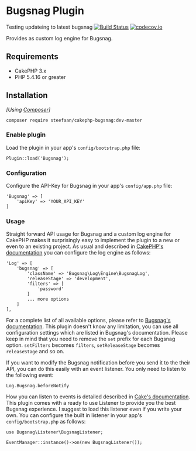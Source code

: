 # Bugsnag Plugin
Testing updateing to latest bugsnag
[![Build Status](https://travis-ci.org/steefaan/cakephp-bugsnag.svg?branch=master)](https://travis-ci.org/steefaan/cakephp-bugsnag)
[![codecov.io](https://codecov.io/github/steefaan/cakephp-bugsnag/coverage.svg?branch=master)](https://codecov.io/github/steefaan/cakephp-bugsnag?branch=master)

Provides as custom log engine for Bugsnag.

## Requirements

* CakePHP 3.x
* PHP 5.4.16 or greater

## Installation

_[Using [Composer](http://getcomposer.org/)]_

```
composer require steefaan/cakephp-bugsnag:dev-master
```

### Enable plugin

Load the plugin in your app's `config/bootstrap.php` file:

```
Plugin::load('Bugsnag');
```

### Configuration

Configure the API-Key for Bugsnag in your app's `config/app.php` file:

```
'Bugsnag' => [
    'apiKey' => 'YOUR_API_KEY'
]
```

### Usage

Straight forward API usage for Bugsnag and a custom log engine for CakePHP makes it surprisingly easy to implement the plugin to a new or even to an existing project. As usual and described in [CakePHP's documentation](http://book.cakephp.org/3.0/en/core-libraries/logging.html#logging-configuration) you can configure the log engine as follows:

```
'Log' => [
    'bugsnag' => [
        'className' => 'Bugsnag\Log\Engine\BugsnagLog',
        'releaseStage' => 'development',
        'filters' => [
            'password'
        ]
        ... more options
    ]
],
```

For a complete list of all available options, please refer to [Bugsnag's documentation](https://bugsnag.com/docs/notifiers/php#additional-configuration). This plugin doesn't know any limitation, you can use all configuration settings which are listed in Bugsnag's documentation. Please keep in mind that you need to remove the `set` prefix for each Bugsnag option. `setFilters` becomes `filters`, `setReleaseStage` becomes `releaseStage` and so on.

If you want to modify the Bugsnag notification before you send it to the their API, you can do this easily with an event listener. You only need to listen to the following event:

```
Log.Bugsnag.beforeNotify
```

How you can listen to events is detailed described in [Cake's documentation](http://book.cakephp.org/3.0/en/core-libraries/events.html#registering-listeners). This plugin comes with a ready to use Listener to provide you the best Bugsnag experience. I suggest to load this listener even if you write your own. You can configure the built in listener in your app's `config/bootstrap.php` as follows:

```
use Bugsnag\Listener\BugsnagListener;

EventManager::instance()->on(new BugsnagListener());
```
